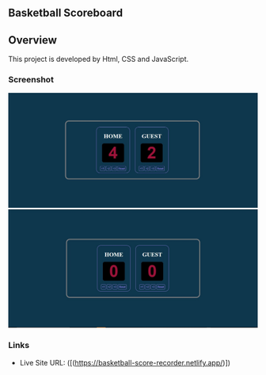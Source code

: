 ## Basketball Scoreboard 

## Overview
This project is developed by Html, CSS and JavaScript. 



### Screenshot

![](/Basketball_Scoreboard1.jpg)
![](/Basketball_Scoreboard2.jpg)



### Links

- Live Site URL: ([(https://basketball-score-recorder.netlify.app/)])
